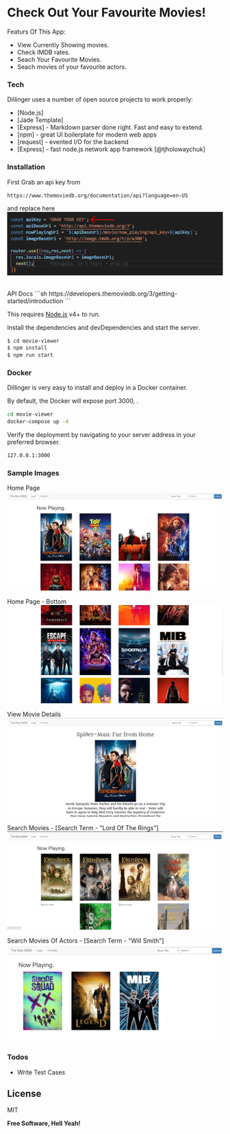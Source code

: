 # Check Out Your Favourite Movies!

Featurs Of This App:
  - View Currently Showing movies.
  - Check IMDB rates.
  - Seach Your Favourite Movies.
  - Seach movies of your favourite actors.

### Tech

Dillinger uses a number of open source projects to work properly:

* [Node.js]
* [Jade Template]
* [Express] - Markdown parser done right. Fast and easy to extend.
* [npm] - great UI boilerplate for modern web apps
* [request] - evented I/O for the backend
* [Express] - fast node.js network app framework [@tjholowaychuk]

### Installation

First Grab an api key from 

```sh
https://www.themoviedb.org/documentation/api?language=en-US
```
and replace here 
<img src="https://github.com/lakith/movie-viewer/blob/master/public/images/Capture6.PNG?raw=true" alt ="home page" />

<br/>
API Docs
```sh
https://developers.themoviedb.org/3/getting-started/introduction
```

This requires [Node.js](https://nodejs.org/) v4+ to run.

Install the dependencies and devDependencies and start the server.

```sh
$ cd movie-viewer
$ npm install 
$ npm run start
```

### Docker
Dillinger is very easy to install and deploy in a Docker container.

By default, the Docker will expose port 3000, .

```sh
cd movie-viewer
docker-compose up -d
```

Verify the deployment by navigating to your server address in your preferred browser.

```sh
127.0.0.1:3000
```

### Sample Images 

Home Page
<img src="https://github.com/lakith/movie-viewer/blob/master/public/images/Capture.PNG?raw=true" alt ="home page" />
<br/>

Home Page - Bottom
<img src="https://github.com/lakith/movie-viewer/blob/master/public/images/Capture2.PNG?raw=true" alt ="home page" />
<br/>

View Movie Details
<img src="https://github.com/lakith/movie-viewer/blob/master/public/images/Capture3.PNG?raw=true" alt ="home page" />
<br/>

Search Movies - [Search Term - "Lord Of The Rings"]
<img src="https://github.com/lakith/movie-viewer/blob/master/public/images/Capture4.PNG?raw=true" alt ="home page" />
<br/>

Search Movies Of Actors - [Search Term - "Will Smith"]
<img src="https://github.com/lakith/movie-viewer/blob/master/public/images/Capture5.PNG?raw=true" alt ="home page" />
<br/>

### Todos

 - Write Test Cases

License
----

MIT

**Free Software, Hell Yeah!**
